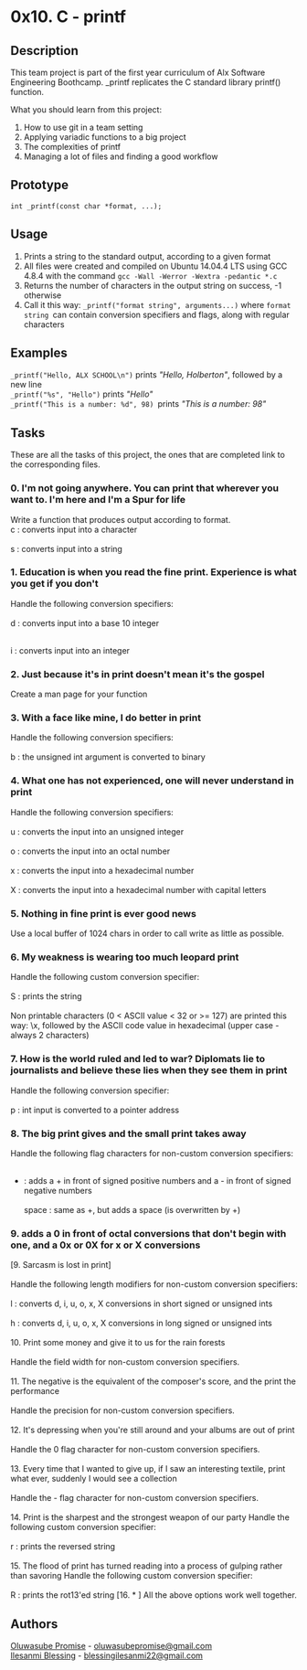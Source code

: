 # 0x10. C - printf
## Description
This team project is part of the first year curriculum of Alx Software Engineering Boothcamp. _printf replicates the C standard library printf() function.

What you should learn from this project:
1. How to use git in a team setting<br>
2. Applying variadic functions to a big project<br>
3. The complexities of printf<br>
4. Managing a lot of files and finding a good workflow

## Prototype
`int _printf(const char *format, ...);`
## Usage
1. Prints a string to the standard output, according to a given format
2. All files were created and compiled on Ubuntu 14.04.4 LTS using GCC 4.8.4 with the command `gcc -Wall -Werror -Wextra -pedantic *.c`
3. Returns the number of characters in the output string on success, -1 otherwise
4. Call it this way: `_printf("format string", arguments...)` where `format string `can contain conversion specifiers and flags, along with regular characters

## Examples
`_printf("Hello, ALX SCHOOL\n")` prints *"Hello, Holberton"*, followed by a new line<br>
`_printf("%s", "Hello")` prints *"Hello"*<br>
`_printf("This is a number: %d", 98) `prints *"This is a number: 98"*

## Tasks
These are all the tasks of this project, the ones that are completed link to the corresponding files.

### 0. I'm not going anywhere. You can print that wherever you want to. I'm here and I'm a Spur for life
Write a function that produces output according to format.<br>
c : converts input into a character<br><br>
s : converts input into a string
### 1. Education is when you read the fine print. Experience is what you get if you don't
Handle the following conversion specifiers:<br><br>
d : converts input into a base 10 integer<br><br>

i : converts input into an integer
### 2.  Just because it's in print doesn't mean it's the gospel
Create a man page for your function
### 3. With a face like mine, I do better in print
Handle the following conversion specifiers:<br><br>
b : the unsigned int argument is converted to binary
### 4. What one has not experienced, one will never understand in print
Handle the following conversion specifiers:<br><br>
u : converts the input into an unsigned integer<br><br>
o : converts the input into an octal number<br><br>
x : converts the input into a hexadecimal number<br><br>
X : converts the input into a hexadecimal number with capital letters
### 5. Nothing in fine print is ever good news
Use a local buffer of 1024 chars in order to call write as little as possible.
### 6. My weakness is wearing too much leopard print
Handle the following custom conversion specifier:<br><br>
S : prints the string<br><br>
Non printable characters (0 < ASCII value < 32 or >= 127) are printed this way: \x, followed by the ASCII code value in hexadecimal (upper case - always 2 characters)
### 7.  How is the world ruled and led to war? Diplomats lie to journalists and believe these lies when they see them in print
Handle the following conversion specifier:<br><br>
p : int input is converted to a pointer address
### 8. The big print gives and the small print takes away
Handle the following flag characters for non-custom conversion specifiers:<br><br>
+ : adds a + in front of signed positive numbers and a - in front of signed negative numbers<br><br>
space : same as +, but adds a space (is overwritten by +)
### 9. adds a 0 in front of octal conversions that don't begin with one, and a 0x or 0X for x or X conversions
[9. Sarcasm is lost in print]<br><br>
Handle the following length modifiers for non-custom conversion specifiers:<br><br>
l : converts d, i, u, o, x, X conversions in short signed or unsigned ints<br><br>
h : converts d, i, u, o, x, X conversions in long signed or unsigned ints<br><br>
10. Print some money and give it to us for the rain forests<br><br>
Handle the field width for non-custom conversion specifiers.<br><br>
11. The negative is the equivalent of the composer's score, and the print the performance<br><br>
Handle the precision for non-custom conversion specifiers.<br><br>
12. It's depressing when you're still around and your albums are out of print<br><br>
Handle the 0 flag character for non-custom conversion specifiers.<br><br>
13. Every time that I wanted to give up, if I saw an interesting textile, print what ever, suddenly I would see a collection<br><br>
Handle the - flag character for non-custom conversion specifiers.<br><br>
14. Print is the sharpest and the strongest weapon of our party
Handle the following custom conversion specifier:<br><br>
r : prints the reversed string<br><br>
15. The flood of print has turned reading into a process of gulping rather than savoring
Handle the following custom conversion specifier:<br><br>
R : prints the rot13'ed string
[16. * ]
All the above options work well together.

## Authors
[Oluwasube Promise](https://github.com/oluwasube) - oluwasubepromise@gmail.com
<br>
[Ilesanmi Blessing](https://github.com/IniofGod) - blessingilesanmi22@gmail.com
